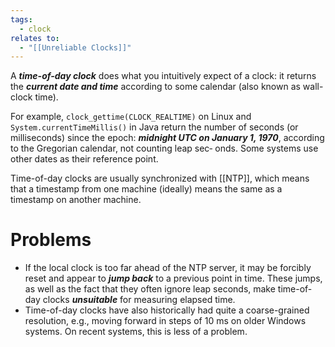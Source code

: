 ```yaml
---
tags:
  - clock
relates to:
  - "[[Unreliable Clocks]]"
---
```

A ***time-of-day clock*** does what you intuitively expect of a clock: it returns the ***current date and time*** according to some calendar (also known as wall-clock time). 

For example, `clock_gettime(CLOCK_REALTIME)` on Linux and `System.currentTimeMillis()` in Java return the number of seconds (or milliseconds) since the epoch: ***midnight UTC on January 1, 1970***, according to the Gregorian calendar, not counting leap sec‐ onds. Some systems use other dates as their reference point.

Time-of-day clocks are usually synchronized with [[NTP]], which means that a timestamp from one machine (ideally) means the same as a timestamp on another machine.

# Problems
- If the local clock is too far ahead of the NTP server, it may be forcibly reset and appear to ***jump back*** to a previous point in time. These jumps, as well as the fact that they often ignore leap seconds, make time-of-day clocks ***unsuitable*** for measuring elapsed time.
- Time-of-day clocks have also historically had quite a coarse-grained resolution, e.g., moving forward in steps of 10 ms on older Windows systems. On recent systems, this is less of a problem.